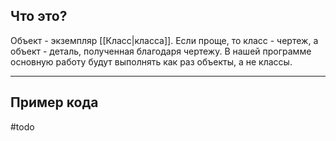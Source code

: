 ## Что это?
Объект - экземпляр [[Класс|класса]]. Если проще, то класс - чертеж, а объект - деталь, полученная благодаря чертежу. В нашей программе основную работу будут выполнять как раз объекты, а не классы.

---

## Пример кода
#todo 